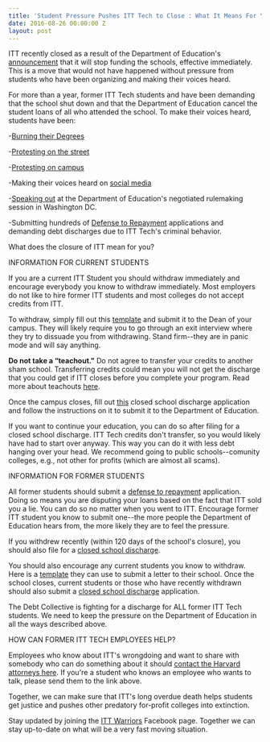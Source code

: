 ```yaml
---
title: 'Student Pressure Pushes ITT Tech to Close : What It Means For You'
date: 2016-08-26 00:00:00 Z
layout: post
---
```


ITT recently closed as a result of the Department of Education's [announcement](http://www.insidehighered.com/news/2016/08/26/education-department-bars-itt-tech-enrolling-new-students-federal-aid) that it will stop funding the schools, effective immediately. This is a move that would not have happened without pressure from students who have been organizing and making their voices heard. 

For more than a year, former ITT Tech students and have been demanding that the school shut down and that the Department of Education cancel the student loans of all who attended the school.  To make their voices heard, students have been:

-[Burning their Degrees ](http://www.youtube.com/watch?v=tG545C83bT8)


-[Protesting on the street ](http://blog.debtcollective.org/debt-collective-crashes-financial-aid-industrys-biggest-party/)


-[Protesting on campus](http://blog.debtcollective.org/students-make-their-voices-heard-at-art-institutes-open-house/)



-Making their voices heard on [social media](http://www.facebook.com/groups/ITTTechnicalInstituteLawsuitWarriors/)

-[Speaking out](http://www.youtube.com/watch?v=4vuGH586gws) at the Department of Education's negotiated rulemaking session in Washington DC.

-Submitting hundreds of [Defense to Repayment](http://debtcollective.org/defense-to-repayment) applications and demanding debt discharges due to ITT Tech's criminal behavior. 

What does the closure of ITT mean for you?

INFORMATION FOR CURRENT STUDENTS

If you are a current ITT Student you should withdraw immediately and encourage everybody you know to withdraw immediately. Most employers do not like to hire former ITT students and most colleges do not accept credits from ITT.

To withdraw, simply fill out this [template](http://docs.google.com/document/d/1GwaGHUTbKOZu3xUIVM_bqVY_XQOBZiUJHwjVMbENVSo/edit?ts=57c0a4d7) and submit it to the Dean of your campus. They will likely require you to go through an exit interview where they try to dissuade you from withdrawing. Stand firm--they are in panic mode and will say anything. 

**Do not take a “teachout."** Do not agree to transfer your credits to another sham school. Transferring credits could mean you will not get the discharge that you could get if ITT closes before you complete your program. Read more about teachouts [here](http://blog.debtcollective.org/itttechclosures/). 

Once the campus closes, fill out [this](http://www.ifap.ed.gov/dpcletters/attachments/GEN1418AttachLoanDischargeAppSchoolClosure.pdf) closed school discharge application and follow the instructions on it to submit it to the Department of Education.

If you want to continue your education, you can do so after filing for a closed school discharge. ITT Tech credits don't transfer, so you would likely have had to start over anyway. This way you can do it with less debt hanging over your head. We recommend going to public schools--comunity colleges, e.g., not other for profits (which are almost all scams).

INFORMATION FOR FORMER STUDENTS

All former students should submit a [defense to repayment](http://debtcollective.org/defense-to-repayment) application. Doing so means you are disputing your loans based on the fact that ITT sold you a lie. You can do so no matter when you went to ITT. Encourage former ITT student you know to submit one--the more people the Department of Education hears from, the more likely they are to feel the pressure.

If you withdrew recently (within 120 days of the school's closure), you should also file for a [closed school discharge](http://www.ifap.ed.gov/dpcletters/attachments/GEN1418AttachLoanDischargeAppSchoolClosure.pdf).

You should also encourage any current students you know to withdraw. Here is a [template](http://docs.google.com/document/d/1GwaGHUTbKOZu3xUIVM_bqVY_XQOBZiUJHwjVMbENVSo/edit?ts=57c0a4d7) they can use to submit a letter to their school. Once the school closes, current students or those who have recently withdrawn should also submit a [closed school discharge](http://www.ifap.ed.gov/dpcletters/attachments/GEN1418AttachLoanDischargeAppSchoolClosure.pdf) application. 

The Debt Collective is fighting for a discharge for ALL former ITT Tech students. We need to keep the pressure on the Department of Education in all the ways described above. 

HOW CAN FORMER ITT TECH EMPLOYEES HELP?

Employees who know about ITT's wrongdoing and want to share with somebody who can do something about it should [contact the Harvard attorneys here](http://www.inside4profit.org/). If you're a student who knows an employee who wants to talk, please send them to the link above. 

Together, we can make sure that ITT's long overdue death helps students get justice and pushes other predatory for-profit colleges into extinction.

Stay updated by joining the [ITT Warriors](http://www.facebook.com/groups/ITTTechnicalInstituteLawsuitWarriors/) Facebook page. Together we can stay up-to-date on what will be a very fast moving situation.